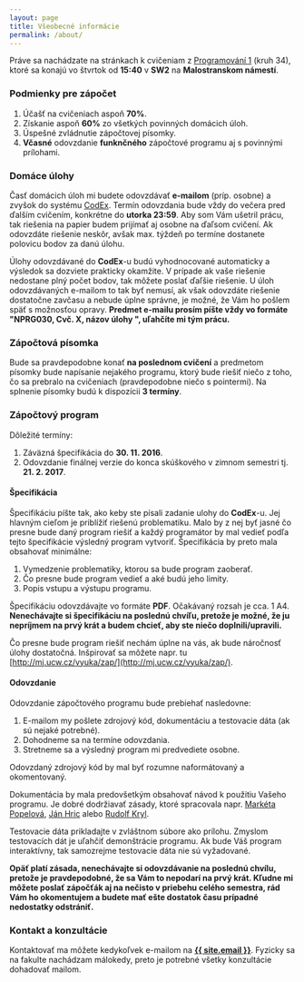 ```yaml
---
layout: page
title: Všeobecné informácie
permalink: /about/
---
```

Práve sa nachádzate na stránkach k cvičeniam z [Programování 1](https://is.cuni.cz/studium/predmety/index.php?do=predmet&kod=NPRG030) (kruh 34), ktoré sa konajú vo štvrtok od **15:40** v **SW2** na **Malostranskom námestí**.

### Podmienky pre zápočet
1. Účašť na cvičeniach aspoň **70%**.
2. Získanie aspoň **60%** zo všetkých povinných domácich úloh.
3. Úspešné zvládnutie zápočtovej písomky.
4. **Včasné**  odovzdanie **funknčného** zápočtové programu aj s povinnými prílohami.

### Domáce úlohy
Časť domácich úloh mi budete odovzdávať **e-mailom** (príp. osobne) a zvyšok do systému [CodEx](https://codex.ms.mff.cuni.cz/codex-prg/). Termín odovzdania bude vždy do večera pred ďalším cvičením, konkrétne do **utorka 23:59**. Aby som Vám ušetril prácu, tak riešenia na papier budem prijímať aj osobne na ďaľsom cvičení. Ak odovzdáte riešenie neskôr, avšak max. týždeň po termíne dostanete polovicu bodov za danú úlohu.

Úlohy odovzdávané do **CodEx**-u budú vyhodnocované automaticky a výsledok sa dozviete prakticky okamžite.
V prípade ak vaše riešenie nedostane plný počet bodov, tak môžete poslať ďaľšie riešenie. U úloh odovzdávaných e-mailom to tak byť nemusí, ak však odovzdáte riešenie dostatočne zavčasu a nebude úplne správne, je možné, že Vám ho pošlem späť s možnosťou opravy. **Predmet e-mailu prosím píšte vždy vo formáte "NPRG030, Cvč. X, názov úlohy ", uľahčíte mi tým prácu.**

### Zápočtová písomka
Bude sa pravdepodobne konať **na poslednom cvičení** a predmetom písomky bude napísanie nejakého programu, ktorý bude riešiť niečo z toho, čo sa prebralo na cvičeniach (pravdepodobne niečo s pointermi). Na splnenie písomky budú k dispozícii **3 termíny**.

### Zápočtový program

Dôležité termíny:

1. Záväzná špecifikácia do **30. 11. 2016**.
2. Odovzdanie finálnej verzie do konca skúškového v zimnom semestri tj. **21. 2. 2017**.

#### Špecifikácia
Špecifikáciu píšte tak, ako keby ste písali zadanie ulohy do **CodEx**-u. Jej hlavným cieľom je priblížiť riešenú problematiku. Malo by z nej byť jasné čo presne bude daný program riešiť a každý programátor by mal vedieť podľa tejto špecifikácie výsledný program vytvoriť. Špecifikácia by preto mala obsahovať minimálne:

1. Vymedzenie problematiky, ktorou sa bude program zaoberať.
2. Čo presne bude program vedieť a aké budú jeho limity.
3. Popis vstupu a výstupu programu.

Špecifikáciu odovzdávajte vo formáte **PDF**. Očakávaný rozsah je cca. 1 A4. **Nenechávajte si špecifikáciu na poslednú chvíľu, pretože je možné, že ju nepríjmem na prvý krát a budem chcieť, aby ste niečo doplnili/upravili.**

Čo presne bude program riešiť nechám úplne na vás, ak bude náročnosť úlohy dostatočná. Inšpirovať sa môžete napr. tu  [http://mj.ucw.cz/vyuka/zap/](http://mj.ucw.cz/vyuka/zap/).

#### Odovzdanie
Odovzdanie zápočtového programu bude prebiehať nasledovne:
1. E-mailom my pošlete zdrojový kód, dokumentáciu a testovacie dáta (ak sú nejaké potrebné).
2. Dohodneme sa na termíne odovzdania.
3. Stretneme sa a výsledný program mi predvediete osobne.

Odovzdaný zdrojový kód by mal byť rozumne naformátovaný a okomentovaný.

Dokumentácia by mala predovšetkým obsahovať návod k použitiu Vašeho programu. Je dobré dodržiavať zásady, ktoré spracovala napr. [Markéta Popelová](http://www.marketa.najevisti.info/vyuka/zapoctaky.php?faze=dokumentace), [Ján Hric](http://kti.mff.cuni.cz/~hric/vyuka/dokument.html) alebo [Rudolf Kryl](http://ksvi.mff.cuni.cz/~kryl/dokumentace.htm).

Testovacie dáta prikladajte v zvláštnom súbore ako prílohu. Zmyslom testovacích dát je uľahčiť demonštrácie programu. Ak bude Váš program interaktívny, tak samozrejme testovacie dáta nie sú vyžadované.

**Opäť platí zásada, nenechávajte si odovzdávanie na poslednú chvílu, pretože je pravdepodobné, že sa Vám to nepodarí na prvý krát. Kľudne mi môžete poslať zápočťák aj na nečisto v priebehu celého semestra, rád Vám ho okomentujem a budete mať ešte dostatok času prípadné nedostatky odstrániť.**

### Kontakt a konzultácie
Kontaktovať ma môžete kedykoľvek e-mailom na **<a href="mailto:{{ site.email }}">{{ site.email }}</a>**.
Fyzicky sa na fakulte nachádzam málokedy, preto je potrebné všetky konzultácie dohadovať mailom.
